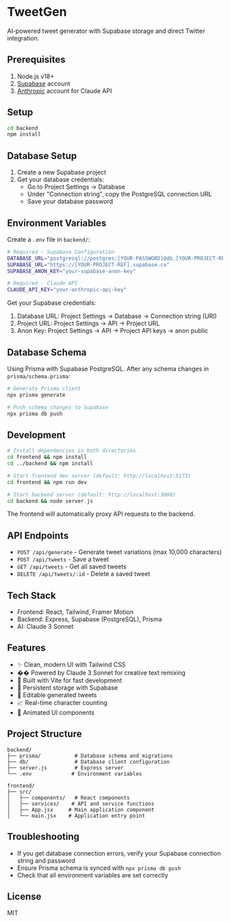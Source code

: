 # TweetGen

AI-powered tweet generator with Supabase storage and direct Twitter integration.

## Prerequisites

1. Node.js v18+
2. [Supabase](https://supabase.com) account
3. [Anthropic](https://anthropic.com) account for Claude API

## Setup

```bash
cd backend
npm install
```

## Database Setup

1. Create a new Supabase project
2. Get your database credentials:
   - Go to Project Settings → Database
   - Under "Connection string", copy the PostgreSQL connection URL
   - Save your database password

## Environment Variables

Create a `.env` file in `backend/`:

```bash
# Required - Supabase Configuration
DATABASE_URL="postgresql://postgres:[YOUR-PASSWORD]@db.[YOUR-PROJECT-REF].supabase.co:5432/postgres"
SUPABASE_URL="https://[YOUR-PROJECT-REF].supabase.co"
SUPABASE_ANON_KEY="your-supabase-anon-key"

# Required - Claude API
CLAUDE_API_KEY="your-anthropic-api-key"
```

Get your Supabase credentials:

1. Database URL: Project Settings → Database → Connection string (URI)
2. Project URL: Project Settings → API → Project URL
3. Anon Key: Project Settings → API → Project API keys → anon public

## Database Schema

Using Prisma with Supabase PostgreSQL. After any schema changes in `prisma/schema.prisma`:

```bash
# Generate Prisma client
npx prisma generate

# Push schema changes to Supabase
npx prisma db push
```

## Development

```bash
# Install dependencies in both directories
cd frontend && npm install
cd ../backend && npm install

# Start frontend dev server (default: http://localhost:5173)
cd frontend && npm run dev

# Start backend server (default: http://localhost:3000)
cd backend && node server.js
```

The frontend will automatically proxy API requests to the backend.

## API Endpoints

- `POST /api/generate` - Generate tweet variations (max 10,000 characters)
- `POST /api/tweets` - Save a tweet
- `GET /api/tweets` - Get all saved tweets
- `DELETE /api/tweets/:id` - Delete a saved tweet

## Tech Stack

- Frontend: React, Tailwind, Framer Motion
- Backend: Express, Supabase (PostgreSQL), Prisma
- AI: Claude 3 Sonnet

## Features

- ✨ Clean, modern UI with Tailwind CSS
- �� Powered by Claude 3 Sonnet for creative text remixing
- 🚀 Built with Vite for fast development
- 💾 Persistent storage with Supabase
- 📝 Editable generated tweets
- 📈 Real-time character counting
- 🎨 Animated UI components

## Project Structure

```
backend/
├── prisma/           # Database schema and migrations
├── db/               # Database client configuration
├── server.js         # Express server
└── .env             # Environment variables

frontend/
├── src/
│   ├── components/   # React components
│   ├── services/    # API and service functions
│   ├── App.jsx     # Main application component
│   └── main.jsx    # Application entry point
```

## Troubleshooting

- If you get database connection errors, verify your Supabase connection string and password
- Ensure Prisma schema is synced with `npx prisma db push`
- Check that all environment variables are set correctly

## License

MIT
